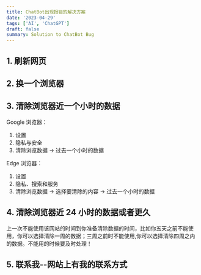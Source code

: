 ```yaml
---
title: ChatBot出现报错的解决方案
date: '2023-04-29'
tags: ['AI', 'ChatGPT']
draft: false
summary: Solution to ChatBot Bug
---
```


## 1. 刷新网页

## 2. 换一个浏览器

## 3. 清除浏览器近一个小时的数据

Google 浏览器：

1. 设置
2. 隐私与安全
3. 清除浏览数据 -> 过去一个小时的数据

Edge 浏览器：

1. 设置
2. 隐私、搜索和服务
3. 清除浏览数据 -> 选择要清除的内容 -> 过去一个小时的数据

## 4. 清除浏览器近 24 小时的数据或者更久

上一次不能使用该网站的时间到你准备清除数据的时间，比如你五天之前不能使用，你可以选择清除一周的数据；三周之前时不能使用,你可以选择清除四周之内的数据。不能用的时候要及时处理！

## 5. 联系我--网站上有我的联系方式
